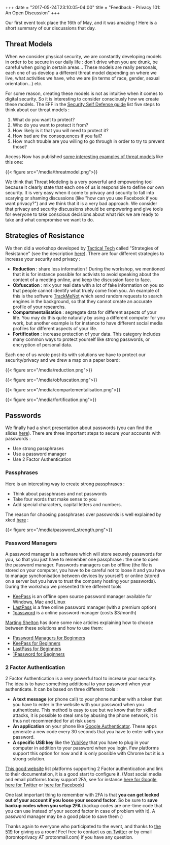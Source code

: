 +++
date = "2017-05-24T23:10:05-04:00"
title = "Feedback - Privacy 101: An Open Discussion"
+++

Our first event took place the 16th of May, and it was amazing ! Here is a short summary of our discussions that day.

## Threat Models

When we consider physical security, we are constantly developing models in order to be secure in our daily life : don't drive when you are drunk, be careful when going in certain areas... These models are really personals, each one of us develop a different threat model depending on where we live, what activities we have, who we are (in terms of race, gender, sexual orientation...) etc.

For some reason, creating these models is not as intuitive when it comes to digital security. So it is interesting to consider consciously how we create these models. The EFF in the [Security Self Defense guide](https://ssd.eff.org/en/module/introduction-threat-modeling) list five steps to think about our threat models :

1. What do you want to protect?
2. Who do you want to protect it from?
3. How likely is it that you will need to protect it?
4. How bad are the consequences if you fail?
5. How much trouble are you willing to go through in order to try to prevent those?

Access Now has published [some interesting examples of threat models](https://www.accessnow.org/cms/assets/uploads/2017/05/A-first-look-at-digital-security_DigitalCopy.pdf) like this one:

{{< figure src="/media/threatmodel.png">}}

We think that Threat Modeling is a very powerful and empowering tool because it clearly state that each one of us is responsible to define our own security. It is very easy when it come to privacy and security to fall into scarying or shaming discussions (like "how can you use Facebook if you want privacy?") and we think that it is a very bad approach. We consider that privacy and security discussions should be empowering and give tools for everyone to take conscious decisions about what risk we are ready to take and what compromise we want to do.

## Strategies of Resistance

We then did a workshop developed by [Tactical Tech](https://tacticaltech.org/) called "Strategies of Resistance" (see the description [here](https://myshadow.org/ckeditor_assets/attachments/226/strategies_of_resistance.pdf)). There are four different strategies to increase your security and privacy :

* **Reduction** : share less information ! During the workshop, we mentioned that it is for instance possible for activists to avoid speaking about the content of a meeting online, and keep the discussion face to face.
* **Obfuscation** : mix your real data with a lot of fake information on you so that people cannot identify what truely come from you. An example of this is the software [TrackMeNot](https://cs.nyu.edu/trackmenot/) which send random requests to search engines in the background, so that they cannot create an accurate profile of your researchs.
* **Compartmentalisation** : segregate data for different aspects of your life. You may do this quite naturally by using a different computer for you work, but another example is for instance to have different social media profiles for different aspects of your life.
* **Fortification** :  increase protection of your data. This category includes many common ways to protect yourself like strong passwords, or encryption of personal data.

Each one of us wrote post-its with solutions we have to protect our security/privacy and we drew a map on a paper board:

{{< figure src="/media/reduction.png">}}

{{< figure src="/media/obfuscation.png">}}

{{< figure src="/media/compartementalisation.png">}}

{{< figure src="/media/fortification.png">}}

## Passwords

We finally had a short presentation about passwords (you can find the slides [here](http://slides.com/tekk/passwords#/)). There are three important steps to secure your accounts with passwords :

* Use strong passphrases
* Use a password manager
* Use 2 Factor Authentication

### Passphrases

Here is an interesting way to create strong passphrases :
* Think about passphrases and not passwords
* Take four words that make sense to you
* Add special characters, capital letters and numbers.

The reason for choosing passphrases over passwords is well explained by xkcd [here](https://xkcd.com/936/) :

{{< figure src="/media/password_strength.png">}}

### Password Managers

A password manager is a software which will store securely passwords for you, so that you just have to remember one passphrase : the one to open the password manager. Passwords managers can be offline (the file is stored on your computer, you have to be careful not to loose it and you have to manage synchonisation between devices by yourself) or online (stored on a server but you have to trust the company hosting your passwords). During the workshop we presented three different tools

* [KeePass](http://keepass.info/) is an offline open source password manager available for Windows, Mac and Linux
* [LastPass](https://www.lastpass.com/) is a free online password manager (with a premium option)
* [1password](https://1password.com/) is a online password manager (costs $3/month)

[Marting Shelton](https://twitter.com/mshelton) has done some nice articles explaining how to choose between these solutions and how to use them:

* [Password Managers for Beginners](https://medium.com/@mshelton/password-managers-for-beginners-d1f49866f80f)
* [KeePass for Beginners](https://medium.com/@mshelton/keypass-for-beginners-dc8adfcdad54)
* [LastPass for Beginners](https://medium.com/@mshelton/lastpass-for-beginners-e921f35d4114)
* [1Password for Beginners](https://medium.com/@mshelton/introduction-to-password-managers-5e15baa8b26e)

### 2 Factor Authentication

2 Factor Authentication is a very powerful tool to increase your security. The idea is to have something additional to your password when your authenticate. It can be based on three different tools :

* **A text message** (or phone call) to your phone number with a token that you have to enter in the website with your password when you authenticate. This method is easy to use but we know that for skilled attacks, it is possible to steal sms by abusing the phone network, it is thus not recommended for at risk users
* **An application** on your phone like [Google Authenticator](https://play.google.com/store/apps/details?id=com.google.android.apps.authenticator2&hl=en). These apps generate a new code every 30 seconds that you have to enter with your password.
* **A specific USB key** like the [YubiKey](https://www.yubico.com/product/fido-u2f-security-key/) that you have to plug in your computer in addition to your password when you login. Few platforms support this option for now and it is only possible with Chrome but it is a strong solution.

[This good website](https://twofactorauth.org/) list platforms supporting 2 Factor authentication and link to their documentation, it is a good start to configure it. (Most social media and email platforms today support 2FA, see for instance [here for Google](https://www.google.com/intl/en-US/landing/2step/features.html), [here for Twitter](https://support.twitter.com/articles/20170388) or [here for Facebook](https://www.facebook.com/help/148233965247823))

One last important thing to remember with 2FA is that **you can get locked out of your account if you loose your second factor**. So be sure to **save backup codes when you setup 2FA** (backup codes are one-time code that you can use instead of your second factor in case of problem with it). A password manager may be a good place to save them :)


Thanks again to everyone who participated to the event, and thanks to [the 519](http://www.the519.org/) for giving us a room! Feel free to contact us [on Twitter](https://twitter.com/torontoprivacy) or by email (torontoprivacy AT protonmail.com) if you have any question.


